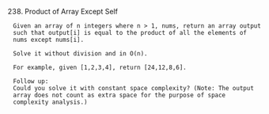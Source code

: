 238. Product of Array Except Self

	Given an array of n integers where n > 1, nums, return an array output such that output[i] is equal to the product of all the elements of nums except nums[i].

	Solve it without division and in O(n).

	For example, given [1,2,3,4], return [24,12,8,6].

	Follow up:
	Could you solve it with constant space complexity? (Note: The output array does not count as extra space for the purpose of space complexity analysis.)

	